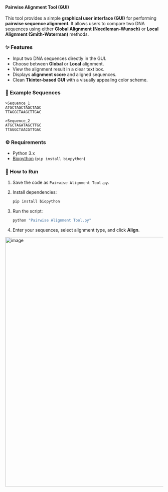 
#### Pairwise Alignment Tool (GUI)
This tool provides a simple **graphical user interface (GUI)** for performing **pairwise sequence alignment**. It allows users to compare two DNA sequences using either **Global Alignment (Needleman-Wunsch)** or **Local Alignment (Smith-Waterman)** methods.

### ✨ Features

* Input two DNA sequences directly in the GUI.
* Choose between **Global** or **Local** alignment.
* View the alignment result in a clear text box.
* Displays **alignment score** and aligned sequences.
* Clean **Tkinter-based GUI** with a visually appealing color scheme.

### 🧬 Example Sequences

```
>Sequence_1
ATGCTAGCTAGCTAGC
TTAGGCTAAGCTTGAC

>Sequence_2
ATGCTAGATAGCTTGC
TTAGGCTAACGTTGAC
```

### ⚙️ Requirements

* Python 3.x
* [Biopython](https://biopython.org/) (`pip install biopython`)

### 🚀 How to Run

1. Save the code as `Pairwise Alignment Tool.py`.
2. Install dependencies:

   ```bash
   pip install biopython
   ```
3. Run the script:

   ```bash
   python "Pairwise Alignment Tool.py"
   ```
4. Enter your sequences, select alignment type, and click **Align**.

<img width="1058" height="793" alt="image" src="https://github.com/user-attachments/assets/8f1ac172-b6af-46e5-b35b-3f8531821206" />

